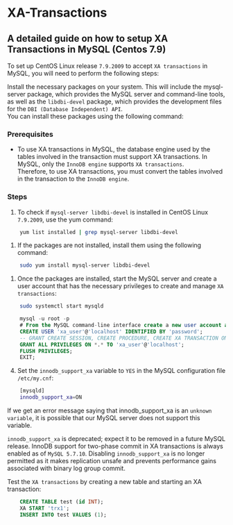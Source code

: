 # XA-Transactions

## A detailed guide on how to setup XA Transactions in MySQL (Centos 7.9)

To set up CentOS Linux release `7.9.2009` to accept `XA transactions` in MySQL, you will need to perform the following steps:

Install the necessary packages on your system. This will include the mysql-server package, which provides the MySQL server and command-line tools, as well as the `libdbi-devel` package, which provides the development files for the `DBI (Database Independent) API`.</br>
You can install these packages using the following command:

### Prerequisites

* To use XA transactions in MySQL, the database engine used by the tables involved in the transaction must support XA transactions.
    In MySQL, only the `InnoDB engine` supports `XA transactions`. </br>
    Therefore, to use XA transactions, you must convert the tables involved in the transaction to the `InnoDB engine`.

### Steps

1. To check if `mysql-server libdbi-devel` is installed in CentOS Linux `7.9.2009`, use the yum command:

```bash
    yum list installed | grep mysql-server libdbi-devel
```

1. If the packages are not installed, install them using the following command:

```bash
    sudo yum install mysql-server libdbi-devel
```

1. Once the packages are installed, start the MySQL server and create a user account that has the necessary privileges to create and manage `XA transactions`:

```bash
    sudo systemctl start mysqld
```

```sql
    mysql -u root -p
    # From the MySQL command-line interface create a new user account and grant necessary privileges:
    CREATE USER 'xa_user'@'localhost' IDENTIFIED BY 'password';
    -- GRANT CREATE SESSION, CREATE PROCEDURE, CREATE XA TRANSACTION ON *.* TO 'xa_user'@'localhost';
    GRANT ALL PRIVILEGES ON *.* TO 'xa_user'@'localhost';
    FLUSH PRIVILEGES;
    EXIT;
```

4. Set the `innodb_support_xa` variable to `YES` in the MySQL configuration file `/etc/my.cnf`:

```bash
    [mysqld]
    innodb_support_xa=ON
```

If we get an error message saying that innodb_support_xa is an `unknown variable`, it is possible that our MySQL server does not support this variable.

`innodb_support_xa` is deprecated; expect it to be removed in a future MySQL release. InnoDB support for two-phase commit in XA transactions is always enabled as of `MySQL 5.7.10`. Disabling `innodb_support_xa` is no longer permitted as it makes replication unsafe and prevents performance gains associated with binary log group commit.

Test the `XA transactions` by creating a new table and starting an XA transaction:

```sql
    CREATE TABLE test (id INT);
    XA START 'trx1';
    INSERT INTO test VALUES (1);
```

